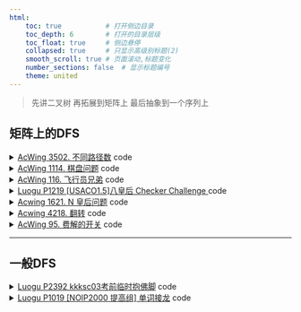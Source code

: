 ```yaml
---
html:
    toc: true           # 打开侧边目录
    toc_depth: 6        # 打开的目录层级
    toc_float: true     # 侧边悬停
    collapsed: true     # 只显示高级别标题(2)
    smooth_scroll: true # 页面滚动,标题变化
    number_sections: false  # 显示标题编号
    theme: united
--- 
```


> 先讲二叉树
> 再拓展到矩阵上
> 最后抽象到一个序列上

## 矩阵上的DFS

<details><summary><a href="https://www.acwing.com/problem/content/3505/" target="_blank">AcWing 3502. 不同路径数</a> code</summary>

> `每次可以沿上下左右四个方向前进一步`意味着对于每个节点, 我们有四种选择
> 在代码中, 我们应该如何实现, 从 `{x,y}` -> `{x-1, y}` 这个点的操作呢
> 喜闻乐见的一种方式就是直接x-1, 但在比赛中, 我们常常通过一个 `dx[4], dy[4]` 数组来实现
> 可以模拟一下 `dx[4]={-1,0,1,0}, dy[4]={0,-1,0,1}`
> `nx = x + dx[0]`
> `ny = y + dy[0]` 
> 此时, 上下左右的转移就被我们写进了循环中, 大大减少了重复代码量

```cpp
#include <iostream>
#include <set>
using namespace std;

const int N=10;

int dxy[4][2]={ {-1,0}, {1,0}, {0,-1}, {0,1} };

set<int> cnt; 
int mp[N][N];
int n, m, k, res;

void dfs(int x, int y, int w){
    if(w > k){
        cnt.insert(res);
        return ;
    }
    
    for(int i=0; i<4; i++){
        int nx = x + dxy[i][0];
        int ny = y + dxy[i][1];
        
        if(nx>=1 && ny>=1 && nx<=n && ny<=m){
            res = res*10 + mp[nx][ny];   
            dfs(nx, ny, w+1);
            res /= 10;
        }
    }
}

int main(){
    cin>>n>>m>>k;
    for(int i=1; i<=n; i++)
        for(int j=1; j<=m; j++)
            scanf("%d", &mp[i][j]);
    
    for(int i=1; i<=n; i++)
        for(int j=1; j<=m; j++)
            dfs(i, j, 0);   // 位置以及当前位数
    
    cout<<cnt.size();
    
    return 0;
}
```
</details>


<details><summary><a href="https://www.acwing.com/problem/content/description/1116/" target="_blank">AcWing 1114. 棋盘问题</a> code</summary>

> 我们首先思考一下, 求方案数, 肯定是不能重复的
> 那么我们可以再回想一下, dfs的搜索方案会重复吗? 我们上一道一题的去重是为什么?
> 思考完, 考虑一下这道题如何解决(自己尝试写一个, 先把输入写了), 他的关键之处在于`要求摆放时任意的两个棋子不能放在棋盘中的同一行或者同一列`
> 画一个4*4的图就好理解了, 直接平板上画
> 这时候, 就可以引入另外一个东西了`used`数组

```cpp
#include <iostream>
#include <cstring>
using namespace std;

const int N = 10;

char a[N][N];
bool x[N], y[N];  // 该行, 列有没有使用  
int n, k, ans;

void dfs(int i, int w) {
    if (w == k) {
        ans++;
        return;
    }
    if (i > n) return;
    for (int j = 1; j <= n; j++)
        if (!x[i] && !y[j] && a[i][j] == '#') {
            x[i] = y[j] = 1;
            dfs(i + 1, w + 1);
            x[i] = y[j] = 0;
        }
    dfs(i + 1, w);

    return;
}

void solve() {
    while (cin >> n >> k) {
        if (n == -1 && k == -1) return;
        memset(x, 0, sizeof x);
        memset(y, 0, sizeof y);
        ans = 0;
        for (int i = 1; i <= n; i++)
            for (int j = 1; j <= n; j++)
                cin >> a[i][j];
        dfs(1, 0);
        cout << ans << "\n";
    }
    return;
}

int main() {
    solve();
    return 0;
}
```
</details>

<details><summary><a href="https://www.acwing.com/problem/content/description/118/" target="_blank">AcWing 116. 飞行员兄弟</a> code</summary>

```cpp
#define fst first
#define sed second

#include <iostream>
using namespace std;

typedef pair<int, int> PII;

int g[5][5]; // 需要将所有值变为 0  

PII step[100], ans[100];

bool check(){
    for(int i=1; i<=4; i++)
        for(int j=1; j<=4; j++)
            if(g[i][j])
                return 0;
    return 1;
}

void updata(){
    if(ans[0].fst < step[0].fst) return ;
    
    ans[0].fst=step[0].fst;
    for(int i=1; i<=step[0].fst; i++)
        ans[i].fst = step[i].fst,
        ans[i].sed = step[i].sed;
}

// 改变该点状态
void change(int x, int y){
    for(int i=1; i<=4; i++)
        g[x][i]^=1, g[i][y]^=1;
    g[x][y]^=1;
}

void dfs(int x, int y){
    
    // 到达边界
    if(x>4){
        // 如果结果合法（是解，但非最优）
        if ( check() )
        // 更新（如果是更优解，就更新）
            updata();
        // 结束
        return ;    
    }
    
    // 改变当前点状态
    change(x, y);
    // 更新答案
    step[0].fst++;
    step[ step[0].fst ] = {x, y};
    
    if(y==4)
        dfs(x+1, 1);
    else
        dfs(x, y+1);
    
    // 恢复现场
    change(x, y);
    step[0].fst--;
    
    if(y==4)
        dfs(x+1, 1);
    else
        dfs(x, y+1);
}

int main(){
    // 获取地图
    for(int i=1; i<=4; i++){
    for(int j=1; j<=4; j++){
        char c;
        scanf("%c", &c);
        if(c=='+') g[i][j]=1;
    }
    getchar();
    }
    
    ans[0].fst=99;
    
    // 枚举每个点的状态
    dfs(1,1);
    
    cout<<ans[0].fst<<endl;
    for(int i=1; i<=ans[0].fst; i++)
        cout<<ans[i].fst<<" "<<ans[i].sed<<endl;
    
    return 0;
}
```
</details>


<details><summary><a href="https://www.luogu.com.cn/problem/P1219" target="_blank">Luogu P1219 [USACO1.5]八皇后 Checker Challenge
</a> code</summary>

> 此题在上一题的基础上加入斜线

```cpp
#include <iostream>
#include <vector>
using namespace std;

const int N=50;

int cnt=0;  // 记录解的个数
vector<int> ans;
bool x[N], y[N], r[N], l[N];
int n;

void dfs(int c){    // 第几层
    if(ans.size() == n){
        if(++cnt<=3){
            for(auto i: ans) cout<<i<<" ";
            cout<<"\n";
        }
        return ;
    }

    for(int i=1; i<=n; i++)
        if(!x[c] && !y[i] && !r[i-c+10] && !l[i+c]){
            x[c] =   y[i] =   r[i-c+10] =   l[i+c] = 1;
            ans.push_back(i);
            dfs(c+1);
            x[c] =   y[i] =   r[i-c+10] =   l[i+c] = 0;
            ans.pop_back();
        }
}

int main(){
    cin>>n;
    dfs(1);
    cout<<cnt;
    return 0;
}
```
</details>

<details><summary><a href="https://www.acwing.com/problem/content/description/1623/" target="_blank">Acwing 1621. N 皇后问题</a> code</summary>

```cpp
#include <iostream>
#include <cstring>
using namespace std;

const int N=3000;

int x[N], y[N], r[N], l[N], a[N];

bool add(int i, int j){
    if(++x[i]!=1) return 0;
    if(++y[j]!=1) return 0; 
    if(++r[j-i+1000]!=1) return 0;
    if(++l[i+j]!=1) return 0;
    return 1;
}

void solve(){
    int n; cin>>n;
    memset(x, 0, sizeof x);
    memset(y, 0, sizeof y);
    memset(r, 0, sizeof r);
    memset(l, 0, sizeof l);
    for(int i=1; i<=n; i++) scanf("%d", a+i);

    for(int i=1; i<=n; i++)
        if( !add(i, a[i]) ){
            puts("NO");
            return ;
        }
    puts("YES");
    return ;
}

int main(){
    int T; cin>>T;
    while(T--) solve();
    return 0;
}
```
</details>

<details><summary><a href="https://www.acwing.com/problem/content/4221/" target="_blank">Acwing 4218. 翻转</a> code</summary>

```cpp
#include <iostream>
#include <cstring>
using namespace std;

const int N=20;

int g[N][N];
int bk[N][N];
int m, n;
string ans;
int anscnt=0x3f3f3f3f;

void cg(int x, int y){
    g[x][y] = g[x][y] ? 0: 1;
    g[x-1][y] = g[x-1][y] ? 0: 1;
    g[x+1][y] = g[x+1][y] ? 0: 1;
    g[x][y-1] = g[x][y-1] ? 0: 1;
    g[x][y+1] = g[x][y+1] ? 0: 1;
}

bool ck(){
    for(int j=1; j<=n; j++)
        if(g[m][j]) return 0;
    return 1;
}

void dfs(int u, string res, int cnt){
    if(u>n){
        memcpy(bk, g, sizeof bk);   // 备份一下
        
        for(int i=2; i<=m; i++)
            for(int j=1; j<=n; j++)
                if(g[i-1][j])
                    cg(i, j), res += "1", cnt++;
                else
                    res += "0";
        for(int j=1; j<=n; j++) res += "0";
        
        if(!ck()) {
            memcpy(g, bk, sizeof g);    // 恢复
            return ;
        }
        memcpy(g, bk, sizeof g);    // 恢复
        
        if(cnt < anscnt || ans=="" || res<ans) ans = res, anscnt = cnt; 
        return ;
    }
    
    dfs(u+1, res+"0", cnt);  // 不改变
    
    cg(1,u);  // 改变
    dfs(u+1, res+"1", cnt+1);
    cg(1,u);  // 恢复现场
}

int main(){
    cin>>m>>n;
    
    for(int i=1; i<=m; i++)
        for(int j=1; j<=n; j++)
            scanf("%d", &g[i][j]);
    
    dfs(1, "", 0); 
    
    
    int k=0;
    
    if(ans=="")cout<<"IMPOSSIBLE";
    
    for(int i=1; i<=m; i++, cout<<"\n")
        for(int j=1; j<=n; j++)
            cout<<ans[k++]<<" ";
    
    return 0;
}
```
</details>


<details><summary><a href="https://www.acwing.com/problem/content/97/" target="_blank">AcWing 95. 费解的开关</a> code</summary>

```cpp
#include <iostream>
#include <algorithm>
using namespace std;

const int N=10;

int dxy[4][2]={ {-1,0}, {1,0}, {0,-1}, {0,1} };

// 地图 地图备份
int g[N][N], backup[N][N];
int ans=0x3f3f3f3f;

bool check(){
    for(int i=0; i<5; i++)
        if(!g[4][i]) return 0;
    return 1;
}

void bf(){
    for(int i=0; i<5; i++)
        for(int j=0; j<5; j++)
            backup[i][j]=g[i][j];
}

void rbf(){
    for(int i=0; i<5; i++)
        for(int j=0; j<5; j++)
            g[i][j]=backup[i][j];
}

void change(int x, int y){
    for(int i=0; i<4; i++){
        int nx=x+dxy[i][0];
        int ny=y+dxy[i][1];
        if(nx<0 || ny<0) continue;
        g[nx][ny]^=1;
    }
    g[x][y]^=1;
}

// w是当前已经改变的次数
void dfs(int u, int w){
    
    if(w > ans) return ;
    
    // 到达边界
    if(u>4){
        // 保存当前地图
        bf();
        // 直接计算下面4层
        for(int i=1; i<5 && w<=6; i++)
            for(int j=0; j<5; j++)
                if(!g[i-1][j])
                    change(i, j), w++;
        
        if(w<=6 && check()) ans=min(ans, w);
        // 恢复回去
        rbf();
        return ;
    }
    
    // 改变
    change(0, u);
    dfs(u+1, w+1);
    change(0, u);
    
    // 不改变
    dfs(u+1, w);
}


int main(){
    int n;
    cin>>n;
    
    while(n--){
        ans=0x3f3f3f3f;
        
        for(int i=0; i<5; i++)
            for(int j=0; j<5; j++){
                scanf("%1d", &g[i][j]);
                backup[i][j]=g[i][j];
            }
        
        // 第一排的第几个点
        // 已经改变了几次
        dfs(0, 0);
        
        if(ans==0x3f3f3f3f)
            puts("-1");
        else
            cout<<ans<<"\n";
    }
    
    return 0;
}
```
</details>

---

## 一般DFS


<details><summary><a href="https://www.luogu.com.cn/problem/P2392" target="_blank">Luogu P2392 kkksc03考前临时抱佛脚</a> code</summary>


kkk 需要做 $4$ 科习题集
$A$ 科共有 $s_1$ 道题目，每道题目的消耗时间分别是 $A_1, A_2, A_3, ..., A_{s_1}$
$B$ 科共有 $s_2$ 道题目，每道题目的消耗时间分别是 $B_1, B_2, B_3, ..., B_{s_2}$
$C$ 科共有 $s_3$ 道题目，每道题目的消耗时间分别是 $C_1, C_2, C_3, ..., C_{s_3}$
$D$ 科共有 $s_4$ 道题目，每道题目的消耗时间分别是 $D_1, D_2, D_3, ..., D_{s_4}$

- kkk 可以同时计算两道题目，kkk 必须一科一科的复习

因此这个条件，**完成复习的最短时间 -> 完成每科的最短时间之和**

具体的，我们现在需要解决，完成 $s_i$ 道题目花费的最短时间

- 最短时间 $>=$  $\lceil 所有时间/2 \rceil$

因此，我们不妨考虑 **做题时间的所有排列**，依次累加到 $res$

当 $res >= \lceil 所有时间/2 \rceil$，$res$ 就是其中的一个可行解

最小的 $res$ 就是最短时间

```cpp
#include <iostream>
#include <algorithm>
using namespace std;

const int N=30;

int s[N], a[N], ans=0;

int main(){
    for(int i=1; i<=4; i++) scanf("%d", s+i);

    for(int k=1; k<=4; k++){
        int all = 0;
        for(int j=1; j<=s[k]; j++) scanf("%d", a+j), all += a[j];
        sort(a+1, a+1+s[k]);
        
        int res = 0x3f3f3f3f;
        do{
            int A=0;
            // 在该顺序下, 最小时间花费
            for(int j=1; j<=s[k]; j++){
                A+=a[j];
                if(A>=(all+1)/2 || A>res) break;
            }
            res = min(res, A);
            if(A == (all+1)/2) break;
        }while(next_permutation(a+1, a+1+s[k]));
        
        ans += res;
    }

    cout<<ans;
    return 0;
}
```
</details>

<details><summary><a href="https://www.luogu.com.cn/problem/P1019" target="_blank">Luogu P1019 [NOIP2000 提高组] 单词接龙</a> code</summary>

给定一些单词，将单词连接起来

此时有两个问题

1. 对于单词 $a$ 和 $b$，$b$ 能否接到 $a$ 的后面
    显然，我们只需要截取 $a$ 的后面 $i$ 位，$b$ 的前面 $i$ 位
    如果截取的部分相同，且不等于 $a$ 和 $b$，那么 $b$ 就可以接到 $a$ 后面

2. 对于单词 $a$ 和 $b$，接龙后是什么样子？
    我们已经知道他们相同的部分，那么只需要用 **$a + b剩下的部分$** 就是连接后的串

此时，我们只需要从第一个单词开始，看此单词能够与那些单词连接。然后是第二个单词...

```cpp
#include <cstring>
#include <iostream>
#include <algorithm>

using namespace std;

const int N = 21;

int n;
string word[N];
int g[N][N];
int used[N];
int ans;

void dfs(string dragon, int last)
{
    ans = max((int)dragon.size(), ans);

    used[last] ++ ;

    for (int i = 0; i < n; i ++ )
        if (g[last][i] && used[i] < 2)
            dfs(dragon + word[i].substr(g[last][i]), i);

    used[last] -- ;
}

int main()
{
    cin >> n;
    for (int i = 0; i < n; i ++ ) cin >> word[i];
    char start;
    cin >> start;

    for (int i = 0; i < n; i ++ )
        for (int j = 0; j < n; j ++ )
        {
            string a = word[i], b = word[j];
            for (int k = 1; k < min(a.size(), b.size()); k ++ )
                if (a.substr(a.size() - k, k) == b.substr(0, k))
                {
                    g[i][j] = k;
                    break;
                }
        }

    for (int i = 0; i < n; i ++ )
        if (word[i][0] == start)
            dfs(word[i], i);

    cout << ans << endl;

    return 0;
}
```
</details>